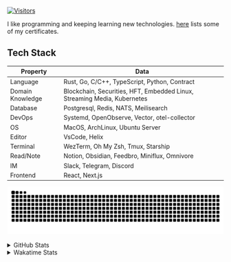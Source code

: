<!-- markdownlint-disable MD041 MD010 MD033 -->
[![Visitors](https://api.visitorbadge.io/api/daily?path=Akagi201%2FAkagi201&label=Visitors%20Today&countColor=%2337d67a)](https://visitorbadge.io/status?path=Akagi201%2FAkagi201)

I like programming and keeping learning new technologies. [here](https://github.com/Akagi201/blockchain) lists some of my certificates.

## Tech Stack

| Property         	| Data                                                                               	|
|------------------	|------------------------------------------------------------------------------------	|
| Language         	| Rust, Go, C/C++, TypeScript, Python, Contract                                       |
| Domain Knowledge 	| Blockchain, Securities, HFT, Embedded Linux, Streaming Media, Kubernetes            |
| Database         	| Postgresql, Redis, NATS, Meilisearch                                                   |
| DevOps            | Systemd, OpenObserve, Vector, otel-collector                                        |
| OS               	| MacOS, ArchLinux, Ubuntu Server                                                     |
| Editor           	| VsCode, Helix                                                                       |
| Terminal          | WezTerm, Oh My Zsh, Tmux, Starship                                                  |
| Read/Note         | Notion, Obsidian, Feedbro, Miniflux, Omnivore                                       |
| IM               	| Slack, Telegram, Discord                                                            |
| Frontend          | React, Next.js                                                                      |

[![github contribution grid snake animation](https://raw.githubusercontent.com/Akagi201/Akagi201/output/github-contribution-grid-snake.svg#gh-light-mode-only)](https://github.com/Akagi201)

<details>
<summary>GitHub Stats</summary>
  <a href="https://github.com/Akagi201"><img alt="Profile Detail" src="https://raw.githubusercontent.com/Akagi201/Akagi201/master/profile-summary-card-output/dracula/0-profile-details.svg" /></a>
  <a href="https://github.com/Akagi201"><img alt="Github Stats" src="https://raw.githubusercontent.com/Akagi201/Akagi201/master/profile-summary-card-output/dracula/3-stats.svg" /></a>
  <a href="https://github.com/Akagi201"><img alt="Lang By Commits" src="https://raw.githubusercontent.com/Akagi201/Akagi201/master/profile-summary-card-output/dracula/2-most-commit-language.svg" /></a>
</details>

<details>
<summary>Wakatime Stats</summary>
<br>

<!--START_SECTION:waka-->

```txt
From: 24 July 2024 - To: 31 July 2024

Total Time: 32 hrs 29 mins

Other        25 hrs 26 mins  ███████████████████▓░░░░░   78.31 %
Go           3 hrs 11 mins   ██▒░░░░░░░░░░░░░░░░░░░░░░   09.80 %
sh           1 hr 53 mins    █▒░░░░░░░░░░░░░░░░░░░░░░░   05.83 %
Bash         27 mins         ▒░░░░░░░░░░░░░░░░░░░░░░░░   01.39 %
Solidity     26 mins         ▒░░░░░░░░░░░░░░░░░░░░░░░░   01.36 %
INI          24 mins         ▒░░░░░░░░░░░░░░░░░░░░░░░░   01.25 %
YAML         22 mins         ▒░░░░░░░░░░░░░░░░░░░░░░░░   01.16 %
Rust         8 mins          ░░░░░░░░░░░░░░░░░░░░░░░░░   00.45 %
SSH Config   3 mins          ░░░░░░░░░░░░░░░░░░░░░░░░░   00.16 %
Markdown     2 mins          ░░░░░░░░░░░░░░░░░░░░░░░░░   00.14 %
```

<!--END_SECTION:waka-->

</details>
